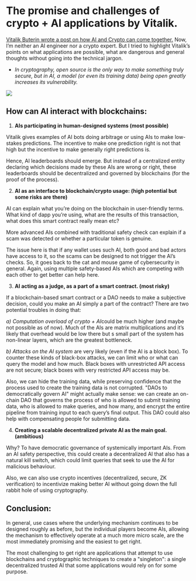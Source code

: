 # The promise and challenges of crypto + AI applications by Vitalik.

[Vitalik Buterin wrote a post on how AI and Crypto can come together.](https://vitalik.eth.limo/general/2024/01/30/cryptoai.html?utm_source=bensbites\&utm_medium=referral\&utm_campaign=the-promise-and-challenges-of-crypto-ai-applications-by-vitalik) Now, I’m neither an AI engineer nor a crypto expert. But I tried to highlight Vitalik’s points on what applications are possible, what are dangerous and general thoughts without going into the technical jargon.

- *In cryptography, open source is the only way to make something truly secure, but in AI, a model (or even its training data) being open greatly increases its vulnerability.*

![](https://media.beehiiv.com/cdn-cgi/image/fit=scale-down,format=auto,onerror=redirect,quality=80/uploads/asset/file/ac813ea2-bcf3-49b2-9bbb-da3c0a6db37a/image.png?t=1706710021)

## How can AI interact with blockchains:

1. **AIs participating in human-designed systems (most possible)**

Vitalik gives examples of AI bots doing arbitrage or using AIs to make low-stakes predictions. The incentive to make one prediction right is not that high but the incentive to make generally right predictions is.

Hence, AI leaderboards should emerge. But instead of a centralized entity declaring which decisions made by these AIs are wrong or right, these leaderboards should be decentralized and governed by blockchains (for the proof of the process).

2. **AI as an interface to blockchain/crypto usage: (high potential but some risks are there)**

AI can explain what you’re doing on the blockchain in user-friendly terms. What kind of dapp you’re using, what are the results of this transaction, what does this smart contract really mean etc?

More advanced AIs combined with traditional safety check can explain if a scam was detected or whether a particular token is genuine.

The issue here is that if any wallet uses such AI, both good and bad actors have access to it, so the scams can be designed to not trigger the AI’s checks. So, it goes back to the cat and mouse game of cybersecurity in general. Again, using multiple safety-based AIs which are competing with each other to get better can help here.

3. **AI acting as a judge, as a part of a smart contract. (most risky)**

If a blockchain-based smart contract or a DAO needs to make a subjective decision, could you make an AI simply a part of the contract? There are two potential troubles in doing that:

*a) Computation overload of crypto + AI*could be much higher (and maybe not possible as of now). Much of the AIs are matrix multiplications and it’s likely that overhead would be low there but s small part of the system has non-linear layers, which are the greatest bottleneck.

*b) Attacks on the AI system* are very likely (even if the AI is a block box). To counter these kinds of black-box attacks, we can limit who or what can query the model and how much. Black boxes with unrestricted API access are not secure; black boxes with very restricted API access may be.

Also, we can hide the training data, while preserving confidence that the process used to create the training data is not corrupted. "DAOs to democratically govern AI" might actually make sense: we can create an on-chain DAO that governs the process of who is allowed to submit training data, who is allowed to make queries, and how many, and encrypt the entire pipeline from training input to each query’s final output. This DAO could also help with compensating people for submitting data.

4. **Creating a scalable decentralized private AI as the main goal. (ambitious)**

Why? To have democratic governance of systemically important AIs. From an AI safety perspective, this could create a decentralized AI that also has a natural kill switch, which could limit queries that seek to use the AI for malicious behaviour.

Also, we can also use crypto incentives (decentralized, secure, ZK verification) to incentivize making better AI without going down the full rabbit hole of using cryptography.

## Conclusion:

In general, use cases where the underlying mechanism continues to be designed roughly as before, but the individual players become AIs, allowing the mechanism to effectively operate at a much more micro scale, are the most immediately promising and the easiest to get right.

The most challenging to get right are applications that attempt to use blockchains and cryptographic techniques to create a "singleton": a single decentralized trusted AI that some applications would rely on for some purpose.
